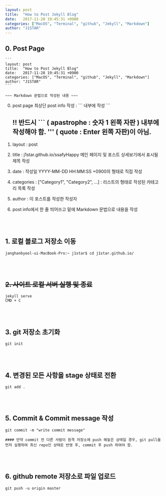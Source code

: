 ```yaml
---
layout: post
title:  "How to Post Jekyll Blog"
date:   2017-11-28 19:45:31 +0900
categories: ["MacOS", "Terminal", "github", "Jekyll", "Markdown"]
author: "J1STAR"
---
```




## 0. Post Page

```
​```
layout: post
title:  "How to Post Jekyll Blog"
date:   2017-11-28 19:45:31 +0900
categories: ["MacOS", "Terminal", "github", "Jekyll", "Markdown"]
author: "J1STAR"
​```

~~~ Markdown 문법으로 작성된 내용 ~~~
```


0. post page 최상단 post info 작성 : \`\`\` 내부에 작성 \`\`\`

   ## !! 반드시 ``` ( apastrophe : 숫자 1 왼쪽 자판 ) 내부에 작성해야 함. ''' ( quote : Enter 왼쪽 자판)이 아님.

1. layout : post

2. title : j1star.github.io/ssafyHappy 메인 페이지 및 포스트 상세보기에서 표시될 제목 작성

3. date : 작성일 YYYY-MM-DD HH:MM:SS +0900의 형태로 직접 작성

4. categories : ["Category1", "Category2", ...] : 리스트의 형태로 작성된 카테고리 목록 작성

5. author : 이 포스트를 작성한 작성자

6. post info에서 한 줄 띄어쓰고 밑에 Markdown 문법으로 내용을 작성

<br><br>

## 1. 로컬 블로그 저장소 이동

```
janghanbyeol-ui-MacBook-Pro:~ j1star$ cd j1star.github.io/
```

<br><br>

## ~~2. 사이트 로컬 서버 실행 및 종료~~
```
jekyll serve
CMD + C
```

<br><br>


## 3. git 저장소 초기화
```
git init
```

<br><br>


## 4. 변경된 모든 사항을 stage 상태로 전환
```
git add .
```

<br><br>


## 5. Commit & Commit message 작성
```
git commit -m "write commit message"
```

	#### 만약 commit 전 다른 사람이 원격 저장소에 push 해놓은 상태일 경우, git pull을 먼저 실행하여 최신 repo인 상태로 반영 후, commit 후 push 하여야 함.

<br><br>


## 6. github remote 저장소로 파일 업로드
```
git push -u origin master
```

<br><br>


